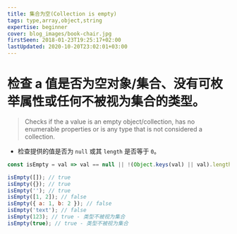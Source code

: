 ```yaml
---
title: 集合为空(Collection is empty)
tags: type,array,object,string
expertise: beginner
cover: blog_images/book-chair.jpg
firstSeen: 2018-01-23T19:25:17+02:00
lastUpdated: 2020-10-20T23:02:01+03:00
---
```


# 检查 a 值是否为空对象/集合、没有可枚举属性或任何不被视为集合的类型。
> Checks if the a value is an empty object/collection, has no enumerable properties or is any type that is not considered a collection.

- 检查提供的值是否为 `null` 或其 `length` 是否等于 `0`。

```js
const isEmpty = val => val == null || !(Object.keys(val) || val).length;
```

```js
isEmpty([]); // true
isEmpty({}); // true
isEmpty(''); // true
isEmpty([1, 2]); // false
isEmpty({ a: 1, b: 2 }); // false
isEmpty('text'); // false
isEmpty(123); // true - 类型不被视为集合
isEmpty(true); // true - 类型不被视为集合
```
